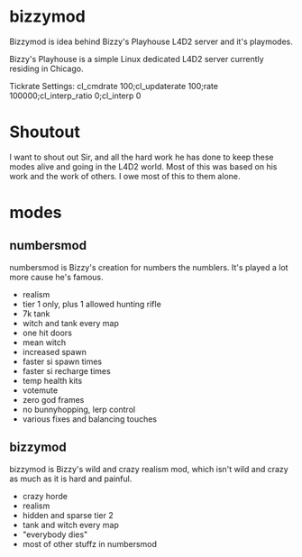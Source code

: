 # bizzymod
Bizzymod is idea behind Bizzy's Playhouse L4D2 server and it's playmodes.

Bizzy's Playhouse is a simple Linux dedicated L4D2 server currently residing in Chicago.

Tickrate Settings:
cl_cmdrate 100;cl_updaterate 100;rate 100000;cl_interp_ratio 0;cl_interp 0

# Shoutout
I want to shout out Sir, and all the hard work he has done to keep these modes alive and going in the L4D2 world.
Most of this was based on his work and the work of others. I owe most of this to them alone.

# modes

## numbersmod
numbersmod is Bizzy's creation for numbers the numblers. It's played a lot more cause he's famous.

  * realism
  * tier 1 only, plus 1 allowed hunting rifle
  * 7k tank
  * witch and tank every map
  * one hit doors
  * mean witch
  * increased spawn
  * faster si spawn times
  * faster si recharge times
  * temp health kits
  * votemute
  * zero god frames
  * no bunnyhopping, lerp control
  * various fixes and balancing touches 

## bizzymod
bizzymod is Bizzy's wild and crazy realism mod, which isn't wild and crazy as much as it is hard and painful.
  * crazy horde
  * realism
  * hidden and sparse tier 2
  * tank and witch every map
  * "everybody dies"
  * most of other stuffz in numbersmod
